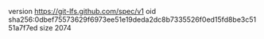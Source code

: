 version https://git-lfs.github.com/spec/v1
oid sha256:0dbef75573629f6973ee51e19deda2dc8b7335526f0ed15fd8be3c5151a7f7ed
size 2074
